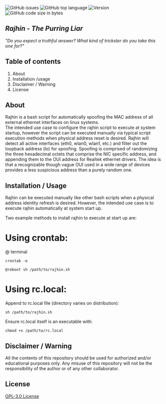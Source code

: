 ![GitHub issues](https://img.shields.io/github/issues/Operational-Sciences-Group/rajhin?logo=Github&style=plastic)
![GitHub top language](https://img.shields.io/github/languages/top/Operational-Sciences-Group/rajhin?logo=Bash&style=plastic)
![Version](https://img.shields.io/badge/Version-1.0-sucess?style=plastic)
![GitHub code size in bytes](https://img.shields.io/github/languages/code-size/Operational-Sciences-Group/rajhin?style=plastic)

## *Rajhin - The Purring Liar*
*"Do you expect a truthful answer?  What kind of trickster do you take this one for?"*

## Table of contents

1. About
2. Installation /usage
3. Disclaimer / Warning
4. License

## About

Rajhin is a bash script for automatically spoofing the MAC address of all external ethernet interfaces on linux systems.  
The intended use case to configure the rajhin script to execute at system startup, however the script can be executed manually via typical script execution methods when physical address reset is desired.
Rajhin will detect all active interfaces (eth0, wlan0, wlan1, etc.) and filter out the loopback address (lo) for spoofing.
Spoofing is comprised of randomizing the three hexadecimal octets that comprise the NIC specific address, and appending them to the OUI address for Realtek ethernet drivers.
The idea is that a recognizable though vague OUI used in a wide range of devices provides a less suspicious address than a purely random one.

## Installation / Usage

Rajhin can be executed manually like other bash scripts when a physical address identity refresh is desired.  However, the intended use case is to execute rajhin automatically at system start up.

Two example methods to install rajhin to execute at start up are:

# Using crontab:

@ terminal

``` crontab -e ```

``` @reboot sh /path/to/rajhin.sh ```

# Using rc.local:

Append to rc.local file (directory varies on distribution):

``` sh /path/to/rajhin.sh ```

Ensure rc.local itself is an executable with:

``` chmod +x /path/to/rc.local ```

## Disclaimer / Warning

All the contents of this repository should be used for authorized and/or educational purposes only. Any misuse of this repository will not be the responsibility of the author or of any other collaborator.

## License

[GPL-3.0 License](https://www.gnu.org/licenses/gpl-3.0.html)
